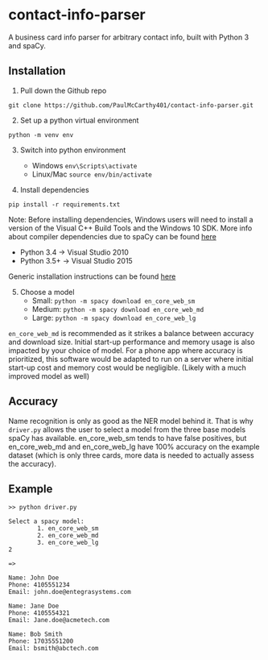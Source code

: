 # contact-info-parser
A business card info parser for arbitrary contact info, built with Python 3 and spaCy.

## Installation
1. Pull down the Github repo
```
git clone https://github.com/PaulMcCarthy401/contact-info-parser.git
```
2. Set up a python virtual environment
```
python -m venv env
```
3. Switch into python environment
   - Windows `env\Scripts\activate`
   - Linux/Mac `source env/bin/activate`

4. Install dependencies
```
pip install -r requirements.txt
```
Note: Before installing dependencies, Windows users will need to install
a version of the Visual C++ Build Tools and the Windows 10 SDK.
More info about compiler dependencies due to spaCy
can be found [here](https://spacy.io/usage/#source-windows)

  - Python 3.4  -> Visual Studio 2010
  - Python 3.5+ -> Visual Studio 2015

Generic installation instructions can be found [here](https://spacy.io/usage/#pip)

5. Choose a model
   - Small:  `python -m spacy download en_core_web_sm`
   - Medium: `python -m spacy download en_core_web_md`
   - Large:  `python -m spacy download en_core_web_lg`

`en_core_web_md` is recommended as it strikes a balance between accuracy and
download size. Initial start-up performance and memory usage is also impacted
by your choice of model. For a phone app where accuracy is prioritized, this
software would be adapted to run on a server where initial start-up cost
and memory cost would be negligible. (Likely with a much improved model as well)

## Accuracy
Name recognition is only as good as the NER model behind it. That is why `driver.py`
allows the user to select a model from the three base models spaCy
has available. en_core_web_sm tends to have false positives,
but en_core_web_md and en_core_web_lg have 100% accuracy on the example dataset
(which is only three cards, more data is needed to actually assess the accuracy).

## Example
```
>> python driver.py

Select a spacy model:
        1. en_core_web_sm
        2. en_core_web_md
        3. en_core_web_lg
2

=>

Name: John Doe
Phone: 4105551234
Email: john.doe@entegrasystems.com

Name: Jane Doe
Phone: 4105554321
Email: Jane.doe@acmetech.com

Name: Bob Smith
Phone: 17035551200
Email: bsmith@abctech.com
```